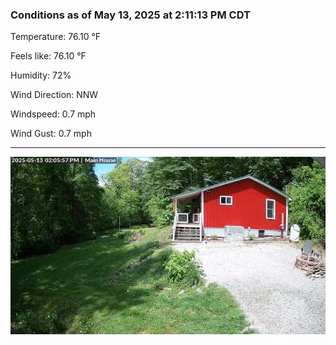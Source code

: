 ### Conditions as of May 13, 2025 at 2:11:13 PM CDT 

Temperature: 76.10 &deg;F

Feels like: 76.10 &deg;F

Humidity: 72%

Wind Direction: NNW

Windspeed: 0.7 mph

Wind Gust: 0.7 mph

---

<img src="./images/latest.jpeg"/>

